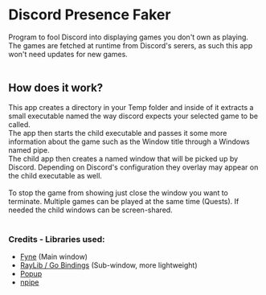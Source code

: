 # Discord Presence Faker
Program to fool Discord into displaying games you don't own as playing.<br>
The games are fetched at runtime from Discord's serers, as such this app won't need updates for new games.<br>
<br>
## How does it work?
This app creates a directory in your Temp folder and inside of it extracts a small executable named the way discord expects your selected game to be called.<br>
The app then starts the child executable and passes it some more information about the game such as the Window title through a Windows named pipe.<br>
The child app then creates a named window that will be picked up by Discord. Depending on Discord's configuration they overlay may appear on the child executable as well.<br>
<br>
To stop the game from showing just close the window you want to terminate. Multiple games can be played at the same time (Quests). If needed the child windows can be screen-shared.<br>
<br>
### Credits - Libraries used:
- [Fyne](https://github.com/fyne-io/fyne) (Main window)
- [RayLib / Go Bindings](https://github.com/gen2brain/raylib-go) (Sub-window, more lightweight)
- [Popup](https://github.com/ChromeTemp/Popup)
- [npipe](https://github.com/natefinch/npipe)
